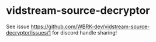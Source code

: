 # vidstream-source-decryptor
See issue https://github.com/WBRK-dev/vidstream-source-decryptor/issues/1 for discord handle sharing!
